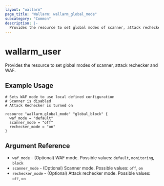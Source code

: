```yaml
---
layout: "wallarm"
page_title: "Wallarm: wallarm_global_mode"
subcategory: "Common"
description: |-
  Provides the resource to set global modes of scanner, attack rechecker and WAF.
---
```


# wallarm_user

  Provides the resource to set global modes of scanner, attack rechecker and WAF.

## Example Usage

```hcl
# Sets WAF mode to use local defined configuration
# Scanner is disabled
# Attack Rechecker is turned on

resource "wallarm_global_mode" "global_block" {
  waf_mode = "default"
  scanner_mode = "off"
  rechecker_mode = "on"
}

```

## Argument Reference

* `waf_mode` - (Optional) WAF mode. Possible values: `default`, `monitoring`, `block`
* `scanner_mode` - (Optional) Scanner mode. Possible values: `off`, `on`
* `rechecker_mode` - (Optional) Attack rechecker mode. Possible values: `off`, `on`
